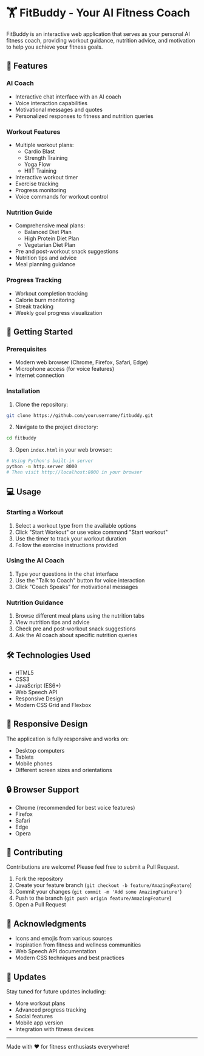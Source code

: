 # 🏋️ FitBuddy - Your AI Fitness Coach

FitBuddy is an interactive web application that serves as your personal AI fitness coach, providing workout guidance, nutrition advice, and motivation to help you achieve your fitness goals.

## 🌟 Features

### AI Coach
- Interactive chat interface with an AI coach
- Voice interaction capabilities
- Motivational messages and quotes
- Personalized responses to fitness and nutrition queries

### Workout Features
- Multiple workout plans:
  - Cardio Blast
  - Strength Training
  - Yoga Flow
  - HIIT Training
- Interactive workout timer
- Exercise tracking
- Progress monitoring
- Voice commands for workout control

### Nutrition Guide
- Comprehensive meal plans:
  - Balanced Diet Plan
  - High Protein Diet Plan
  - Vegetarian Diet Plan
- Pre and post-workout snack suggestions
- Nutrition tips and advice
- Meal planning guidance

### Progress Tracking
- Workout completion tracking
- Calorie burn monitoring
- Streak tracking
- Weekly goal progress visualization

## 🚀 Getting Started

### Prerequisites
- Modern web browser (Chrome, Firefox, Safari, Edge)
- Microphone access (for voice features)
- Internet connection

### Installation
1. Clone the repository:
```bash
git clone https://github.com/yourusername/fitbuddy.git
```

2. Navigate to the project directory:
```bash
cd fitbuddy
```

3. Open `index.html` in your web browser:
```bash
# Using Python's built-in server
python -m http.server 8000
# Then visit http://localhost:8000 in your browser
```

## 💻 Usage

### Starting a Workout
1. Select a workout type from the available options
2. Click "Start Workout" or use voice command "Start workout"
3. Use the timer to track your workout duration
4. Follow the exercise instructions provided

### Using the AI Coach
1. Type your questions in the chat interface
2. Use the "Talk to Coach" button for voice interaction
3. Click "Coach Speaks" for motivational messages

### Nutrition Guidance
1. Browse different meal plans using the nutrition tabs
2. View nutrition tips and advice
3. Check pre and post-workout snack suggestions
4. Ask the AI coach about specific nutrition queries

## 🛠️ Technologies Used

- HTML5
- CSS3
- JavaScript (ES6+)
- Web Speech API
- Responsive Design
- Modern CSS Grid and Flexbox

## 📱 Responsive Design

The application is fully responsive and works on:
- Desktop computers
- Tablets
- Mobile phones
- Different screen sizes and orientations

## 🔒 Browser Support

- Chrome (recommended for best voice features)
- Firefox
- Safari
- Edge
- Opera

## 🤝 Contributing

Contributions are welcome! Please feel free to submit a Pull Request.

1. Fork the repository
2. Create your feature branch (`git checkout -b feature/AmazingFeature`)
3. Commit your changes (`git commit -m 'Add some AmazingFeature'`)
4. Push to the branch (`git push origin feature/AmazingFeature`)
5. Open a Pull Request

## 🙏 Acknowledgments

- Icons and emojis from various sources
- Inspiration from fitness and wellness communities
- Web Speech API documentation
- Modern CSS techniques and best practices


## 🔄 Updates

Stay tuned for future updates including:
- More workout plans
- Advanced progress tracking
- Social features
- Mobile app version
- Integration with fitness devices

---

Made with ❤️ for fitness enthusiasts everywhere! 
